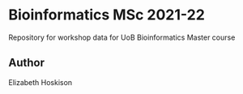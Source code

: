 # Bioinformatics MSc 2021-22
 Repository for workshop data for UoB Bioinformatics Master course
 
## Author

Elizabeth Hoskison
 